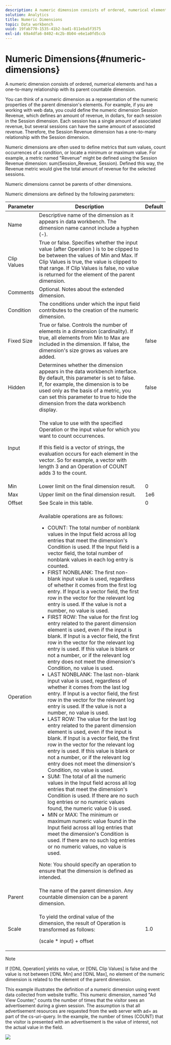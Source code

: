 ```yaml
---
description: A numeric dimension consists of ordered, numerical elements and has a one-to-many relationship with its parent countable dimension.
solution: Analytics
title: Numeric Dimensions
topic: Data workbench
uuid: 19fab770-1535-41b2-bad1-811eba5f3575
exl-id: 69a4dfa6-8402-4c2b-8b04-e6e1a0fd5ccb
---
```

# Numeric Dimensions{#numeric-dimensions}

A numeric dimension consists of ordered, numerical elements and has a one-to-many relationship with its parent countable dimension.

 You can think of a numeric dimension as a representation of the numeric properties of the parent dimension's elements. For example, if you are working with web data, you could define the numeric dimension Session Revenue, which defines an amount of revenue, in dollars, for each session in the Session dimension. Each session has a single amount of associated revenue, but several sessions can have the same amount of associated revenue. Therefore, the Session Revenue dimension has a one-to-many relationship with the Session dimension.

Numeric dimensions are often used to define metrics that sum values, count occurrences of a condition, or locate a minimum or maximum value. For example, a metric named "Revenue" might be defined using the Session Revenue dimension: sum(Session_Revenue, Session). Defined this way, the Revenue metric would give the total amount of revenue for the selected sessions.

Numeric dimensions cannot be parents of other dimensions.

Numeric dimensions are defined by the following parameters:

<table id="table_15B849DD0BFC4D57AD6CF28898901324"> 
 <thead> 
  <tr> 
   <th colname="col1" class="entry"> Parameter </th> 
   <th colname="col2" class="entry"> Description </th> 
   <th colname="col3" class="entry"> Default </th> 
  </tr> 
 </thead>
 <tbody> 
  <tr> 
   <td colname="col1"> Name </td> 
   <td colname="col2"> Descriptive name of the dimension as it appears in data workbench. The dimension name cannot include a hyphen (-). </td> 
   <td colname="col3"> </td> 
  </tr> 
  <tr> 
   <td colname="col1"> Clip Values </td> 
   <td colname="col2"> True or false. Specifies whether the input value (after Operation ) is to be clipped to be between the values of Min and Max. If Clip Values is true, the value is clipped to that range. If Clip Values is false, no value is returned for the element of the parent dimension. </td> 
   <td colname="col3"> </td> 
  </tr> 
  <tr> 
   <td colname="col1"> Comments </td> 
   <td colname="col2"> Optional. Notes about the extended dimension. </td> 
   <td colname="col3"> </td> 
  </tr> 
  <tr> 
   <td colname="col1"> Condition </td> 
   <td colname="col2"> The conditions under which the input field contributes to the creation of the numeric dimension. </td> 
   <td colname="col3"> </td> 
  </tr> 
  <tr> 
   <td colname="col1"> Fixed Size </td> 
   <td colname="col2"> True or false. Controls the number of elements in a dimension (cardinality). If true, all elements from Min to Max are included in the dimension. If false, the dimension's size grows as values are added. </td> 
   <td colname="col3"> false </td> 
  </tr> 
  <tr> 
   <td colname="col1"> Hidden </td> 
   <td colname="col2"> Determines whether the dimension appears in the data workbench interface. By default, this parameter is set to false. If, for example, the dimension is to be used only as the basis of a metric, you can set this parameter to true to hide the dimension from the data workbench display. </td> 
   <td colname="col3"> false </td> 
  </tr> 
  <tr> 
   <td colname="col1"> Input </td> 
   <td colname="col2"> <p>The value to use with the specified Operation or the input value for which you want to count occurrences. </p> <p> If this field is a vector of strings, the evaluation occurs for each element in the vector. So for example, a vector with length 3 and an Operation of COUNT adds 3 to the count. </p> </td> 
   <td colname="col3"> </td> 
  </tr> 
  <tr> 
   <td colname="col1"> Min </td> 
   <td colname="col2"> Lower limit on the final dimension result. </td> 
   <td colname="col3"> 0 </td> 
  </tr> 
  <tr> 
   <td colname="col1"> Max </td> 
   <td colname="col2"> Upper limit on the final dimension result. </td> 
   <td colname="col3"> 1e6 </td> 
  </tr> 
  <tr> 
   <td colname="col1"> Offset </td> 
   <td colname="col2"> See Scale in this table. </td> 
   <td colname="col3"> 0 </td> 
  </tr> 
  <tr> 
   <td colname="col1"> Operation </td> 
   <td colname="col2"> <p>Available operations are as follows: </p> <p> 
     <ul id="ul_E04733E5E8824A2BAAB90D9356078D99"> 
      <li id="li_CAEE9167D45540BEAC538345F250B509"> COUNT: The total number of nonblank values in the <span class="wintitle"> Input</span> field across all log entries that meet the dimension's Condition is used. If the <span class="wintitle"> Input</span> field is a vector field, the total number of nonblank values in each log entry is counted. </li> 
      <li id="li_64A4D671E78642BD9A9334F8098450B9"> FIRST NONBLANK: The first non-blank input value is used, regardless of whether it comes from the first log entry. If <span class="wintitle"> Input</span> is a vector field, the first row in the vector for the relevant log entry is used. If the value is not a number, no value is used. </li> 
      <li id="li_C967964729BD4A638FF78D8883CE513F"> FIRST ROW: The value for the first log entry related to the parent dimension element is used, even if the input is blank. If <span class="wintitle"> Input</span> is a vector field, the first row in the vector for the relevant log entry is used. If this value is blank or not a number, or if the relevant log entry does not meet the dimension's Condition, no value is used. </li> 
      <li id="li_74171B17F480478B8547E1A361B22DA4"> LAST NONBLANK: The last non-blank input value is used, regardless of whether it comes from the last log entry. If <span class="wintitle"> Input</span> is a vector field, the first row in the vector for the relevant log entry is used. If the value is not a number, no value is used. </li> 
      <li id="li_1253ECF507BD4BBF97CBB2FA12915045"> LAST ROW: The value for the last log entry related to the parent dimension element is used, even if the input is blank. If <span class="wintitle"> Input</span> is a vector field, the first row in the vector for the relevant log entry is used. If this value is blank or not a number, or if the relevant log entry does not meet the dimension's Condition, no value is used. </li> 
      <li id="li_20819E3944544F98853D6A02814F47B2"> SUM: The total of all the numeric values in the <span class="wintitle"> Input</span> field across all log entries that meet the dimension's Condition is used. If there are no such log entries or no numeric values found, the numeric value 0 is used. </li> 
      <li id="li_086C2E57604B4645A9203A984C6F9A04">MIN or MAX: The minimum or maximum numeric value found in the <span class="wintitle"> Input</span> field across all log entries that meet the dimension's Condition is used. If there are no such log entries or no numeric values, no value is used. </li> 
     </ul> </p> <p> <p>Note:  You should specify an operation to ensure that the dimension is defined as intended. </p> </p> </td> 
   <td colname="col3"> </td> 
  </tr> 
  <tr> 
   <td colname="col1"> Parent </td> 
   <td colname="col2"> The name of the parent dimension. Any countable dimension can be a parent dimension. </td> 
   <td colname="col3"> </td> 
  </tr> 
  <tr> 
   <td colname="col1"> Scale </td> 
   <td colname="col2"> <p>To yield the ordinal value of the dimension, the result of Operation is transformed as follows: </p> <p> (scale * input) + offset </p> </td> 
   <td colname="col3"> 1.0 </td> 
  </tr> 
 </tbody> 
</table>

>[!NOTE]
>
>If [!DNL Operation] yields no value, or [!DNL Clip Values] is false and the value is not between [!DNL Min] and [!DNL Max], no element of the numeric dimension is related to the element of the parent dimension.

This example illustrates the definition of a numeric dimension using event data collected from website traffic. This numeric dimension, named "Ad View Counter," counts the number of times that the visitor sees an advertisement during a given session. The assumption is that all advertisement resources are requested from the web server with ad= as part of the cs-uri-query. In the example, the number of times (COUNT) that the visitor is presented with an advertisement is the value of interest, not the actual value in the field.

![](assets/cfg_Transformation_Dim_Numeric.png)

